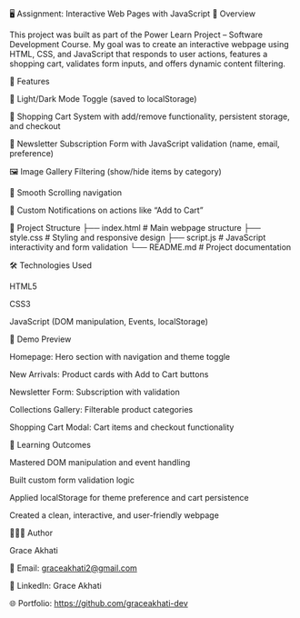 🖥️ Assignment: Interactive Web Pages with JavaScript
📌 Overview

This project was built as part of the Power Learn Project – Software Development Course.
My goal was to create an interactive webpage using HTML, CSS, and JavaScript that responds to user actions, features a shopping cart, validates form inputs, and offers dynamic content filtering.

🚀 Features

🌙 Light/Dark Mode Toggle (saved to localStorage)

🛒 Shopping Cart System with add/remove functionality, persistent storage, and checkout

📧 Newsletter Subscription Form with JavaScript validation (name, email, preference)

🖼️ Image Gallery Filtering (show/hide items by category)

🎯 Smooth Scrolling navigation

🔔 Custom Notifications on actions like “Add to Cart”

📂 Project Structure
├── index.html    # Main webpage structure
├── style.css     # Styling and responsive design
├── script.js     # JavaScript interactivity and form validation
└── README.md     # Project documentation

🛠️ Technologies Used

HTML5

CSS3

JavaScript (DOM manipulation, Events, localStorage)

📸 Demo Preview

Homepage: Hero section with navigation and theme toggle

New Arrivals: Product cards with Add to Cart buttons

Newsletter Form: Subscription with validation

Collections Gallery: Filterable product categories

Shopping Cart Modal: Cart items and checkout functionality

🎯 Learning Outcomes

Mastered DOM manipulation and event handling

Built custom form validation logic

Applied localStorage for theme preference and cart persistence

Created a clean, interactive, and user-friendly webpage

👩🏽‍💻 Author

Grace Akhati

📧 Email: graceakhati2@gmail.com

💼 LinkedIn: Grace Akhati

🌐 Portfolio: https://github.com/graceakhati-dev